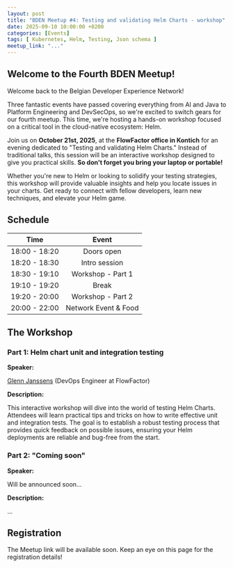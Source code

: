 ```yaml
---
layout: post
title: "BDEN Meetup #4: Testing and validating Helm Charts - workshop"
date: 2025-09-10 10:00:00 +0200
categories: [Events]
tags: [ Kubernetes, Helm, Testing, Json schema ]
meetup_link: "..."
---
```


## Welcome to the Fourth BDEN Meetup!
Welcome back to the Belgian Developer Experience Network!

Three fantastic events have passed covering everything from AI and Java to Platform Engineering and DevSecOps, so we're excited to switch gears for our fourth meetup. This time, we're hosting a hands-on workshop focused on a critical tool in the cloud-native ecosystem: Helm.

Join us on **October 21st, 2025**, at the **FlowFactor office in Kontich** for an evening dedicated to "Testing and validating Helm Charts." Instead of traditional talks, this session will be an interactive workshop designed to give you practical skills. **So don't forget you bring your laptop or portable!**

Whether you're new to Helm or looking to solidify your testing strategies, this workshop will provide valuable insights and help you locate issues in your charts. Get ready to connect with fellow developers, learn new techniques, and elevate your Helm game.

## Schedule

|     Time      |                      Event                       |
|:-------------:|:------------------------------------------------:|
| 18:00 - 18:20 |                    Doors open                    |
| 18:20 - 18:30 |                  Intro session                   |
| 18:30 - 19:10 |               Workshop - Part 1                  |
| 19:10 - 19:20 |                       Break                      |
| 19:20 - 20:00 |               Workshop - Part 2                  |
| 20:00 - 22:00 |               Network Event & Food               |

## The Workshop

### Part 1: Helm chart unit and integration testing

**Speaker:**

[Glenn Janssens](https://www.linkedin.com/in/glenn-janssens-89155517b/) (DevOps Engineer at FlowFactor)

**Description:**

This interactive workshop will dive into the world of testing Helm Charts. Attendees will learn practical tips and tricks on how to write effective unit and integration tests. The goal is to establish a robust testing process that provides quick feedback on possible issues, ensuring your Helm deployments are reliable and bug-free from the start.

### Part 2: "Coming soon"

**Speaker:**

Will be announced soon...

**Description:**

...

## Registration

The Meetup link will be available soon. Keep an eye on this page for the registration details!
```